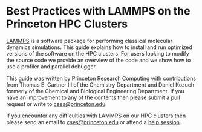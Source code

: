 # Best Practices with LAMMPS on the Princeton HPC Clusters

[LAMMPS](https://lammps.sandia.gov) is a software package for performing classical molecular dynamics simulations.
This guide explains how to install and run optimized versions of the software on the HPC clusters. For users looking to modify the source code we provide an overview of the code and we show how to use a profiler and parallel debugger.

This guide was written by Princeton Research Computing with contributions from Thomas E. Gartner III of the Chemistry Department and Daniel Kozuch formerly of the Chemical and Biological Engineering Department. If you have an improvement to any of the contents then please submit a pull request or write to <a href="mailto:cses@princeton.edu">cses@princeton.edu</a>.

If you encounter any difficulties with LAMMPS on our HPC clusters then please send an email to <a href="mailto:cses@princeton.edu">cses@princeton.edu</a> or attend a <a href="https://researchcomputing.princeton.edu/support/help-sessions">help session</a>.

